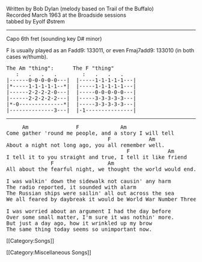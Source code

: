 Written by Bob Dylan (melody based on Trail of the Buffalo)<br>
Recorded March 1963 at the Broadside sessions<br>
tabbed by Eyolf Østrem

----
Capo 6th fret (sounding key D# minor)

F is usually played as an Fadd9: 133011, or even Fmaj7add9: 133010 (in
both cases w/thumb).

<pre class="tab">
The Am "thing":      The F "thing"
   :   .   .   .        :   .   .   .
|------0-0-0-0-0---|  |-----1-1-1-1-1---|
|*-----1-1-1-1-1--*|  |-----1-1-1-1-1---|
|------2-2-2-2-0---|  |-----0-0-0-0-0---|
|------2-2-2-2-2---|  |-----3-3-3-3-3---|
|*-0--------------*|  |-----3-3-3-3-3---|
|--------------3---|  |-1---------------|
</pre>

----
<pre class="verse">
     Am               F             Am
Come gather 'round me people, and a story I will tell
                                F            Am
About a night not long ago, you all remember well.
                                      F            Am
I tell it to you straight and true, I tell it like friend
              F                 Am
All about the fearful night, we thought the world would end.

I was walkin' down the sidewalk not causin' any harm
The radio reported, it sounded with alarm
The Russian ships were sailin' all out across the sea
We all feared by daybreak it would be World War Number Three.

I was worried about an argument I had the day before
Over some small matter, I'm sure it was nothin' more.
But just a day ago, how it wrinkled up my brow
The same thing today seems so unimportant now.
</pre>

[[Category:Songs]]

[[Category:Miscellaneous Songs]]